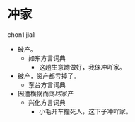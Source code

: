 # 冲家
chon1 jia1
+ 破产。
  * 如东方言词典
    - 这趟生意朆做好，我俫冲吖家。
+ 破产，资产都亏掉了。
  * 东台方言词典
+ 因遭横祸而荡尽家产
  * 兴化方言词典
    - 小毛开车撞死人，这下子冲吖家。

